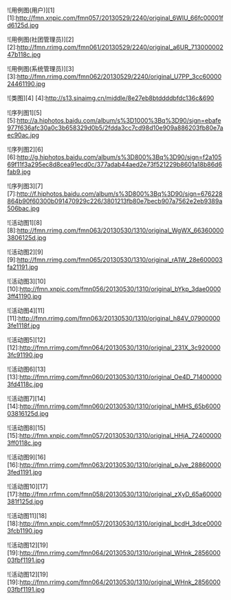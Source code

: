 ![用例图(用户)][1]
[1]:http://fmn.xnpic.com/fmn057/20130529/2240/original_6WIU_66fc00001fd6125d.jpg

![用例图(社团管理员)][2]
[2]:http://fmn.rrimg.com/fmn061/20130529/2240/original_a6UR_71300000247b118c.jpg


![用例图(系统管理员)][3]
[3]:http://fmn.rrimg.com/fmn062/20130529/2240/original_U7PP_3cc6000024461190.jpg


![类图][4]
[4]:http://s13.sinaimg.cn/middle/8e27eb8btddddbfdc136c&690




![序列图1][5]
[5]:http://a.hiphotos.baidu.com/album/s%3D1000%3Bq%3D90/sign=ebafe977f636afc30a0c3b658329d0b5/2fdda3cc7cd98d10e909a886203fb80e7aec90ac.jpg


![序列图2][6]
[6]:http://g.hiphotos.baidu.com/album/s%3D800%3Bq%3D90/sign=f2a10569f11f3a295ec8d8cea91ecd0c/377adab44aed2e73f521229b8601a18b86d6fab9.jpg


![序列图3][7]
[7]:http://f.hiphotos.baidu.com/album/s%3D800%3Bq%3D90/sign=676228864b90f60300b091470929c226/3801213fb80e7becb907a7562e2eb9389a506bac.jpg



![活动图1][8]
[8]:http://fmn.rrimg.com/fmn063/20130530/1310/original_WgWX_663600003806125d.jpg

![活动图2][9]
[9]:http://fmn.rrimg.com/fmn065/20130530/1310/original_rA1W_28e600003fa21191.jpg

![活动图3][10]
[10]:http://fmn.xnpic.com/fmn056/20130530/1310/original_bYkp_3dae00003ff41190.jpg

![活动图4][11]
[11]:http://fmn.rrimg.com/fmn063/20130530/1310/original_h84V_079000003fe1118f.jpg

![活动图5][12]
[12]:http://fmn.rrimg.com/fmn064/20130530/1310/original_231X_3c9200003fc91190.jpg

![活动图6][13]
[13]:http://fmn.rrimg.com/fmn060/20130530/1310/original_Oe4D_714000003fd4118c.jpg

![活动图7][14]
[14]:http://fmn.rrimg.com/fmn060/20130530/1310/original_hMHS_65b600003816125d.jpg

![活动图8][15]
[15]:http://fmn.xnpic.com/fmn057/20130530/1310/original_HHjA_724000003ff0118c.jpg

![活动图9][16]
[16]:http://fmn.rrimg.com/fmn063/20130530/1310/original_pJve_288600003fed1191.jpg

![活动图10][17]
[17]:http://fmn.rrfmn.com/fmn058/20130530/1310/original_zXyD_65a60000381f125d.jpg

![活动图11][18]
[18]:http://fmn.xnpic.com/fmn057/20130530/1310/original_bcdH_3dce00003fcb1190.jpg

![活动图12][19]
[19]:http://fmn.rrimg.com/fmn064/20130530/1310/original_WHnk_285600003fbf1191.jpg

![活动图12][19]
[19]:http://fmn.rrimg.com/fmn064/20130530/1310/original_WHnk_285600003fbf1191.jpg
